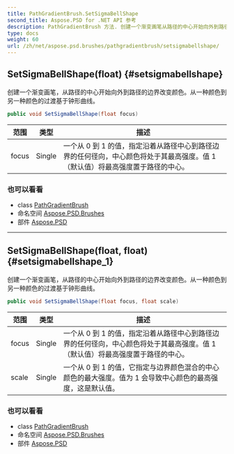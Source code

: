 ```yaml
---
title: PathGradientBrush.SetSigmaBellShape
second_title: Aspose.PSD for .NET API 参考
description: PathGradientBrush 方法. 创建一个渐变画笔从路径的中心开始向外到路径的边界改变颜色从一种颜色到另一种颜色的过渡基于钟形曲线
type: docs
weight: 60
url: /zh/net/aspose.psd.brushes/pathgradientbrush/setsigmabellshape/
---
```

## SetSigmaBellShape(float) {#setsigmabellshape}

创建一个渐变画笔，从路径的中心开始向外到路径的边界改变颜色。从一种颜色到另一种颜色的过渡基于钟形曲线。

```csharp
public void SetSigmaBellShape(float focus)
```

| 范围 | 类型 | 描述 |
| --- | --- | --- |
| focus | Single | 一个从 0 到 1 的值，指定沿着从路径中心到路径边界的任何径向，中心颜色将处于其最高强度。值 1（默认值）将最高强度置于路径的中心。 |

### 也可以看看

* class [PathGradientBrush](../)
* 命名空间 [Aspose.PSD.Brushes](../../pathgradientbrush/)
* 部件 [Aspose.PSD](../../../)

---

## SetSigmaBellShape(float, float) {#setsigmabellshape_1}

创建一个渐变画笔，从路径的中心开始向外到路径的边界改变颜色。从一种颜色到另一种颜色的过渡基于钟形曲线。

```csharp
public void SetSigmaBellShape(float focus, float scale)
```

| 范围 | 类型 | 描述 |
| --- | --- | --- |
| focus | Single | 一个从 0 到 1 的值，指定沿着从路径中心到路径边界的任何径向，中心颜色将处于其最高强度。值 1（默认值）将最高强度置于路径的中心。 |
| scale | Single | 一个从 0 到 1 的值，它指定与边界颜色混合的中心颜色的最大强度。值为 1 会导致中心颜色的最高强度，这是默认值。 |

### 也可以看看

* class [PathGradientBrush](../)
* 命名空间 [Aspose.PSD.Brushes](../../pathgradientbrush/)
* 部件 [Aspose.PSD](../../../)



